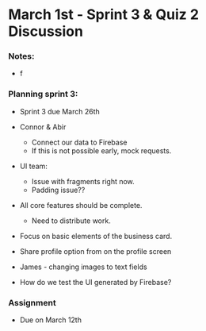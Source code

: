 # March 1st - Sprint 3 & Quiz 2 Discussion

### Notes:
* f

### Planning sprint 3:
* Sprint 3 due March 26th
* Connor & Abir
	* Connect our data to Firebase
	* If this is not possible early, mock requests.
* UI team:
	* Issue with fragments right now.
	* Padding issue??
* All core features should be complete.
	* Need to distribute work.

* Focus on basic elements of the business card.
* Share profile option from on the profile screen

* James - changing images to text fields

* How do we test the UI generated by Firebase?

### Assignment
* Due on March 12th